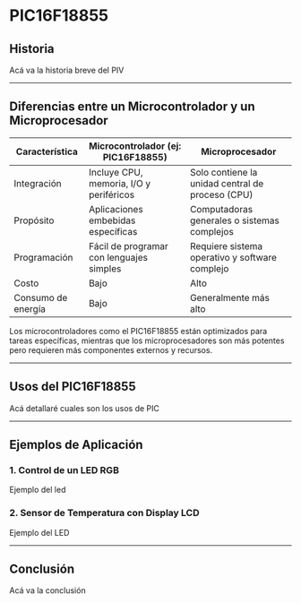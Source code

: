 # PIC16F18855

## Historia
Acá va la historia breve del PIV

---

## Diferencias entre un Microcontrolador y un Microprocesador

| Característica               | Microcontrolador (ej: PIC16F18855)     | Microprocesador                        |
|-----------------------------|----------------------------------------|----------------------------------------|
| Integración                 | Incluye CPU, memoria, I/O y periféricos| Solo contiene la unidad central de proceso (CPU) |
| Propósito                   | Aplicaciones embebidas específicas     | Computadoras generales o sistemas complejos |
| Programación                | Fácil de programar con lenguajes simples| Requiere sistema operativo y software complejo |
| Costo                       | Bajo                                   | Alto                                   |
| Consumo de energía          | Bajo                                   | Generalmente más alto                  |

Los microcontroladores como el PIC16F18855 están optimizados para tareas específicas, mientras que los microprocesadores son más potentes pero requieren más componentes externos y recursos.

---

## Usos del PIC16F18855

Acá detallaré cuales son los usos de PIC

---

## Ejemplos de Aplicación

### 1. **Control de un LED RGB**
Ejemplo del led

### 2. **Sensor de Temperatura con Display LCD**
Ejemplo del LED

---

## Conclusión

Acá va la conclusión
